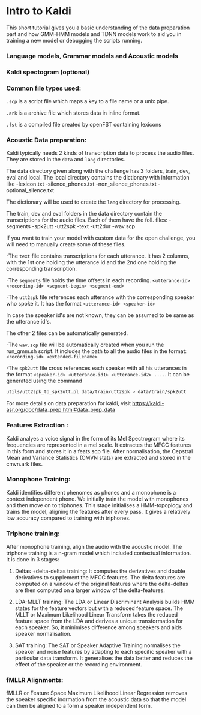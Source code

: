 # Intro to Kaldi
This short tutorial gives you a basic understanding of the data preparation part and how GMM-HMM models and TDNN models work to aid you in training a new model or debugging the scripts running.

### Language models, Grammar models and Acoustic models

### Kaldi spectogram (optional)

### Common file types used:
`.scp` is a script file which maps a key to a file name or a unix pipe.

`.ark` is a archive file which stores data in inline format.

`.fst` is a compiled file created by openFST containing lexicons

### Acoustic Data preparation:
Kaldi typically needs 2 kinds of transcription data to process the audio files. They are stored in the `data` and `lang` directories.

The data directory given along with the challenge has 3 folders, train, dev, eval and local.
The local directory contains the dictionary with information like 
-lexicon.txt
-silence_phones.txt
-non_silence_phones.txt
-optional_silence.txt

The dictionary will be used to create the `lang` directory for processing.

The train, dev and eval folders in the data directory contain the transcriptions for the audio files.
Each of them have the foll. files:
-segments
-spk2utt
-utt2spk
-text
-utt2dur
-wav.scp

If you want to train your model with custom data for the open challenge, you will need to manually create some of these files.

-The `text` file contains transcriptions for each utterance. It has 2 columns, with the 1st one holding the utterance id and the 2nd one holding the corresponding transcription.

-The `segments` file holds the time offsets in each recording. `<utterance-id> <recording-id> <segment-begin> <segment-end>`

-The `utt2spk` file references each utterance with the corresponding speaker who spoke it. It has the format `<utterance-id> <speaker-id>`

In case the speaker id's are not known, they can be assumed to be same as the utterance id's.

The other 2 files can be automatically generated.

-The `wav.scp` file will be automatically created when you run the run_gmm.sh script. It includes the path to all the audio files in the format: `<recording-id> <extended-filename>`

-The `spk2utt` file cross references each speaker with all his utterances in the format `<speaker-id> <utterance-id1> <utterance-id2> ....`. It can be generated using the command 
```bash
utils/utt2spk_to_spk2utt.pl data/train/utt2spk > data/train/spk2utt
```

For more details on data preparation for kaldi, visit https://kaldi-asr.org/doc/data_prep.html#data_prep_data

### Features Extraction :

Kaldi analyes a voice signal in the form of its Mel Spectrogram where its frequencies are represented in a mel scale. It extractes the MFCC features in this form and stores it in a feats.scp file.
After normalisation, the Cepstral Mean and Variance Statistics (CMVN stats) are extracted and stored in the cmvn.ark files.

### Monophone Training:

Kaldi identifies different phenomes as phones and a monophone is a context independent phone. We initially train the model with monophones and then move on to triphones. This stage initialises a HMM-topoplogy and trains the model, aligning the features after every pass. It gives a relatively low accuracy compared to training with triphones.

### Triphone training:

After monophone training, align the audio with the acoustic model. The triphone training is a n-gram model which included contextual information. 
It is done in 3 stages:

1. Deltas +delta-deltas training:
It computes the derivatives and double derivatives to supplement the MFCC features. The delta features are computed on a window of the original features where the delta-deltas are then computed on a larger window of the delta-features. 

2. LDA-MLLT training: 
The LDA or Linear Discriminant Analysis builds HMM states for the feature vectors but with a reduced feature space. The MLLT or Maximum Likelihood Linear Transform takes the reduced feature space from the LDA and derives a unique transformation for each speaker. So, it minimises difference among speakers and aids speaker normalisation.

3. SAT training:
The SAT or Speaker Adaptive Training normalises the speaker and noise features by adapting to each specific speaker with a particular data transform. It generalises the data better and reduces the effect of the speaker or the recording environment.


### fMLLR Alignments:

fMLLR or Feature Space Maximum Likelihood Linear Regression removes the speaker specific inormation from the acoustic data so that the model can then be aligned to a form a speaker independent form.


